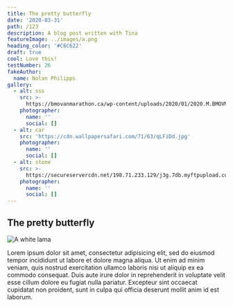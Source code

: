```yaml
---
title: The pretty butterfly
date: '2020-03-31'
path: /123
description: A blog post written with Tina
featureImage: ../images/a.png
heading_color: '#C6C622'
draft: true
cool: Love this!
testNumber: 26
fakeAuthor:
  name: Nolan Philipps
gallery:
  - alt: sss
    src: >-
      https://bmovanmarathon.ca/wp-content/uploads/2020/01/2020.M.BMOVM_.1200x800.x.Medal_.Marathon-IMG_0481-lit.e-sk.jpg
    photographer:
      name: ''
      social: []
  - alt: car
    src: 'https://cdn.wallpapersafari.com/71/63/qLFiDd.jpg'
    photographer:
      name: ''
      social: []
  - alt: stone
    src: >-
      https://secureservercdn.net/198.71.233.129/j3g.7db.myftpupload.com/wp-content/uploads/2019/06/Change-your-perception-@myofficebooks-1200-x-800-px.jpg?time=1569069254
    photographer:
      name: ''
      social: []
---
```

## The pretty butterfly 

![A white lama](https://helpx.adobe.com/content/dam/help/en/stock/how-to/visual-reverse-image-search/jcr_content/main-pars/image/visual-reverse-image-search-v2_intro.jpg)

Lorem ipsum dolor sit amet, consectetur adipisicing elit, sed do eiusmod tempor incididunt ut labore et dolore magna aliqua. Ut enim ad minim veniam, quis nostrud exercitation ullamco laboris nisi ut aliquip ex ea commodo consequat. Duis aute irure dolor in reprehenderit in voluptate velit esse cillum dolore eu fugiat nulla pariatur. Excepteur sint occaecat cupidatat non proident, sunt in culpa qui officia deserunt mollit anim id est laborum.